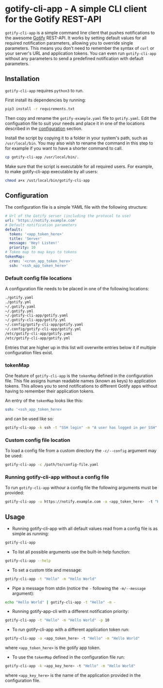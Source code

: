 # gotify-cli-app - A simple CLI client for the Gotify REST-API

`gotify-cli-app` is a simple command line client that pushes notifications to the awesome [Gotify](https://github.com/gotify/server) REST-API. It works by setting default values for all required notification parameters, allowing you to override single parameters. This means you don't need to remember the syntax of `curl` or your server's URL and application tokens. You can even run `gotify-cli-app` without any parameters to send a predefined notification with default parameters.

## Installation

`gotify-cli-app` requires `python3` to run.

First install its dependencies by running:

```bash
pip3 install -r requirements.txt
```

Then copy and rename the `gotify-example.yaml` file to `gotify.yaml`. Edit the configuation file to suit your needs and place it in one of the locations described in the [configuration](#default-config-file-locations) section.

Install the script by copying it to a folder in your system's path, such as `/usr/local/bin`. You may also wish to rename the command in this step to for example if you want to have a shorter command to call.

```bash
cp gotify-cli-app /usr/local/bin/.
```

Make sure that the script is executable for all required users. For example, to make gotify-cli-app executable by all users:

```bash
chmod a+x /ust/local/bin/gotify-cli-app
```

## Configuration

The configuration file is a simple YAML file with the following structure:

```yaml
# Url of the Gotify server (including the protocol to use)
url: 'https://notify.example.com'
# Default notification parameters
default:
  token: '<app_token_here>'
  title: 'Server'
  message: 'Hey! Listen!'
  priority: 10
# Token map to map keys to tokens
tokenMap:
  cron: '<cron_app_token_here>'
  ssh: '<ssh_app_token_here>'
```

### Default config file locations

A configuration file needs to be placed in one of the following locations:

```bash
./gotify.yaml
./gotify.yml
~/.gotify.yaml
~/.gotify.yml
~/.gotify-cli-app/gotify.yaml
~/.gotify-cli-app/gotify.yml
~/.config/gotify-cli-app/gotify.yaml
~/.config/gotify-cli-app/gotify.yml
/etc/gotify-cli-app/gotify.yaml
/etc/gotify-cli-app/gotify.yml
```

Entries that are higher up in this list will overwrite entries below it if multiple configuration files exist.

### tokenMap

One feature of `gotify-cli-app` is the `tokenMap` defined in the configuration file. This file assigns human readable names (known as keys) to application tokens. This allows you to send notifications to different Gotify apps without having to remember their application tokens.

An entry of the `tokenMap` looks like this:

```yaml
ssh: '<ssh_app_token_here>
```

and can be used like so:

```bash
gotify-cli-app -k ssh -t "SSH login" -m "A user has logged in per SSH"
```

### Custom config file location

To load a config file from a custom directory the `-c/--config` argument may be used:

```bash
gotify-cli-app -c /path/to/config-file.yaml
```

### Running gotify-cli-app without a config file

To run `gotify-cli-app` withour a config file the following arguments must be provided:

```bash
gotify-cli-app -u https://notify.example.com -a <app_token_here>  -t "Hello" -m "Hello World" -p 10
```

## Usage

* Running gotify-cli-app with all default values read from a config file is as simple as running:

```bash
gotify-cli-app
```

* To list all possible arguments use the built-in help function:

```bash
gotify-cli-app --help
```

* To set a custom title and message:

```bash
gotify-cli-app -t "Hello" -m "Hello World"
```

* Pipe a message from stdin (notice the `-` following the `-m/--message` argument):

```bash
echo "Hello World" | gotify-cli-app -t "Hello" -m -
```

* Running gotify-app-cli with a different notification priority:

```bash
gotify-cli-app -t "Hello" -m "Hello World" -p 10
```

* To run gotify-cli-app with a different application token run:

```bash
gotify-cli-app -a <app_token_here> -t "Hello" -m "Hello World"
```

where `<app_token_here>` is the gotify app token.

* To use the `tokenMap` defined in the configuration file run:

```bash
gotify-cli-app -k <app_key_here> -t "Hello" -m "Hello World"
```

where `<app_key_here>` is the name of the application provided in the configuration file.
